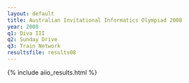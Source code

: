 ```yaml
---
layout: default
title: Australian Invitational Informatics Olympiad 2008
year: 2008
q1: Diva III
q2: Sunday Drive
q3: Train Network
resultsfile: results08
---
```


{% include aiio_results.html %}
